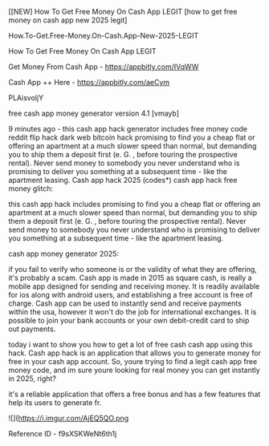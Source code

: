 [[NEW] How To Get Free Money On Cash App LEGIT [how to get free money on cash app new 2025 legit]

How.To-Get.Free-Money.On-Cash.App-New-2025-LEGIT

How To Get Free Money On Cash App LEGIT

Get Money From Cash App -  https://appbitly.com/IVqWW


Cash App ++ Here - https://appbitly.com/aeCym


PLAisvoljY

free cash app money generator version 4.1 [vmayb]

9 minutes ago - this cash app hack generator includes free money code reddit flip hack dark web bitcoin hack promising to find you a cheap flat or offering an apartment at a much slower speed than normal, but demanding you to ship them a deposit first (e. G. , before touring the prospective rental). Never send money to somebody you never understand who is promising to deliver you something at a subsequent time - like the apartment leasing. Cash app hack 2025 (codes*) cash app hack free money glitch:

this cash app hack includes promising to find you a cheap flat or offering an apartment at a much slower speed than normal, but demanding you to ship them a deposit first (e. G. , before touring the prospective rental). Never send money to somebody you never understand who is promising to deliver you something at a subsequent time - like the apartment leasing.

cash app money generator 2025:

if you fail to verify who someone is or the validity of what they are offering, it's probably a scam. Cash app is made in 2015 as square cash, is really a mobile app designed for sending and receiving money. It is readily available for ios along with android users, and establishing a free account is free of charge. Cash app can be used to instantly send and receive payments within the usa, however it won't do the job for international exchanges. It is possible to join your bank accounts or your own debit-credit card to ship out payments.

today i want to show you how to get a lot of free cash cash app using this hack. Cash app hack is an application that allows you to generate money for free in your cash app account. So, youre trying to find a legit cash app free money code, and im sure youre looking for real money you can get instantly in 2025, right?

it's a reliable application that offers a free bonus and has a few features that help its users to generate fr.

![](https://i.imgur.com/AjEQ5QO.png

Reference ID - f9sXSKWeNt6th1j